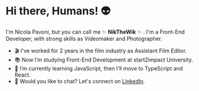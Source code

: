 # Hi there, Humans! 👽

I'm Nicola Pavoni, but you can call me ✨ **NikTheWik** ✨ .
I'm a Front-End Developer, with strong skills as Videomaker and Photographer. 

- 🎬 I've worked for 2 years in the film industry as Assistant Film Editor.
- 📚 Now I’m studying Front-End Development at start2impact University.
- 🌱 I’m currently learning JavaScript, then I'll move to TypeScript and React.
- 💬 Would you like to chat? Let's connect on [LinkedIn](https://www.linkedin.com/in/nikthewik/).